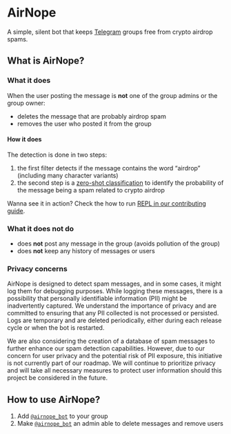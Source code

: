 # AirNope

A simple, silent bot that keeps [Telegram](https://telegram.org/) groups free from crypto airdrop spams.

## What is AirNope?

### What it does

When the user posting the message is **not** one of the group admins or the group owner:

 * deletes the message that are probably airdrop spam
 * removes the user who posted it from the group

#### How it does

The detection is done in two steps:

1. the first filter detects if the message contains the word “airdrop” (including many character variants)
2. the second step is a [zero-shot classification](https://huggingface.co/tasks/zero-shot-classification) to identify the probability of the message being a spam related to crypto airdrop

Wanna see it in action? Check the how to run [REPL in our contributing guide](CONTRIBUTING.md#running-the-repl).

### What it does not do

* does **not** post any message in the group (avoids pollution of the group)
* does **not** keep any history of messages or users

### Privacy concerns

AirNope is designed to detect spam messages, and in some cases, it might log them for debugging purposes. While logging these messages, there is a possibility that personally identifiable information (PII) might be inadvertently captured. We understand the importance of privacy and are committed to ensuring that any PII collected is not processed or persisted. Logs are temporary and are deleted periodically, either during each release cycle or when the bot is restarted.

We are also considering the creation of a database of spam messages to further enhance our spam detection capabilities. However, due to our concern for user privacy and the potential risk of PII exposure, this initiative is not currently part of our roadmap. We will continue to prioritize privacy and will take all necessary measures to protect user information should this project be considered in the future.

## How to use AirNope?

1. Add [`@airnope_bot`](https://telegram.me/airnope_bot) to your group
2. Make [`@airnope_bot`](https://telegram.me/airnope_bot) an admin able to delete messages and remove users
